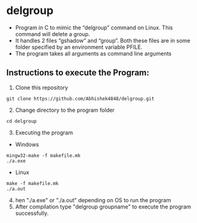 # delgroup

- Program in C to mimic the “delgroup” command on Linux. This command will delete a group. 
- It handles 2 files “gshadow” and “group”. Both these files are in some folder specified by an environment variable PFILE. 
- The program takes all arguments as command line arguments

## Instructions to execute the Program:
1. Clone this repository 
```
git clone https://github.com/Abhishek4848/delgroup.git
```
2. Change directory to the program folder
```
cd delgroup
```
3. Executing the program
  - Windows
```
mingw32-make -f makefile.mk
./a.exe
```
  - Linux
```
make -f makefile.mk
./a.out
```
4. hen "./a.exe" or "./a.out" depending on OS to run the program
5. After compilation type "delgroup groupname" to execute the program successfully.
